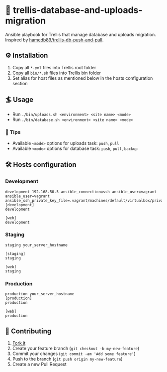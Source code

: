 # 🎩 trellis-database-and-uploads-migration
Ansible playbook for Trellis that manage database and uploads migration. Inspired by [hamedb89/trellis-db-push-and-pull](https://github.com/hamedb89/trellis-db-push-and-pull).

## ⚙️ Installation
1. Copy all `*.yml` files into Trellis root folder
2. Copy all `bin/*.sh` files into Trellis bin folder
3. Set alias for host files as mentioned below in the hosts configuration section

## 🏄 Usage
* Run `./bin/uploads.sh <environment> <site name> <mode>`
* Run `./bin/database.sh <environment> <site name> <mode>`

### 📌 Tips
* Available `<mode>` options for uploads task: `push`, `pull`
* Available `<mode>` options for database task: `push`, `pull`, `backup`

## 🛠 Hosts configuration
### Development

```
development 192.168.50.5 ansible_connection=ssh ansible_user=vagrant ansible_user=vagrant ansible_ssh_private_key_file=.vagrant/machines/default/virtualbox/private_key
[development]
development

[web]
development
```

### Staging

```
staging your_server_hostname

[staging]
staging

[web]
staging
```

### Production

```
production your_server_hostname
[production]
production

[web]
production
```

## 🤝 Contributing

1. [Fork it](https://github.com/valentinocossar/trellis-database-and-uploads-migration/fork)
2. Create your feature branch (`git checkout -b my-new-feature`)
3. Commit your changes (`git commit -am 'Add some feature'`)
4. Push to the branch (`git push origin my-new-feature`)
5. Create a new Pull Request
